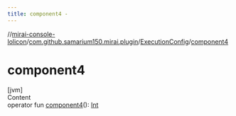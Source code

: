 ```yaml
---
title: component4 -
---
```

//[mirai-console-lolicon](../../index.md)/[com.github.samarium150.mirai.plugin](../index.md)/[ExecutionConfig](index.md)/[component4](component4.md)



# component4  
[jvm]  
Content  
operator fun [component4](component4.md)(): [Int](https://kotlinlang.org/api/latest/jvm/stdlib/kotlin/-int/index.html)  




